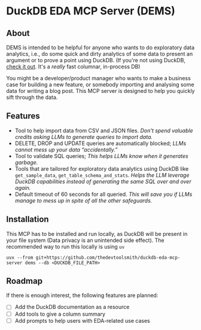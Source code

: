 # DuckDB EDA MCP Server (DEMS)

## About

DEMS is intended to be helpful for anyone who wants to do exploratory data analytics, i.e., do some quick and dirty
analytics of some data to present an argument or to prove a point using DuckDB. (If you're not using DuckDB, [check it
out](https://duckdb.org/). It's a *really* fast columnar, in-process DB)

You might be a developer/product manager who wants to make a business case for building a new feature, or somebody
importing and analysing some data for writing a blog post. This MCP server is designed to help you quickly sift through
the data.

## Features

- Tool to help import data from CSV and JSON files. *Don't spend valuable credits asking LLMs to generate queries to
  import data.*
- DELETE, DROP and UPDATE queries are automatically blocked; *LLMs cannot mess up your data “accidentally.”*
- Tool to validate SQL queries; *This helps LLMs know when it generates garbage.*
- Tools that are tailored for exploratory data analytics using DuckDB like `get_sample_data`,
  `get_table_schema_and_stats`. *Helps the LLM leverage DuckDB capabilities instead of generating the same SQL over and
  over again.*
- Default timeout of 60 seconds for all queried. *This will save you if LLMs manage to mess up in spite of all the other
  safeguards.*

## Installation

This MCP has to be installed and run locally, as DuckDB will be present in your file system (Data privacy is an
unintended side effect). The recommended way to run this locally is using `uv`

```shell
uvx --from git+https://github.com/thedevtoolsmith/duckdb-eda-mcp-server dems --db <DUCKDB_FILE_PATH>
```

## Roadmap

If there is enough interest, the following features are planned:

- [ ] Add the DuckDB documentation as a resource
- [ ] Add tools to give a column summary
- [ ] Add prompts to help users with EDA-related use cases